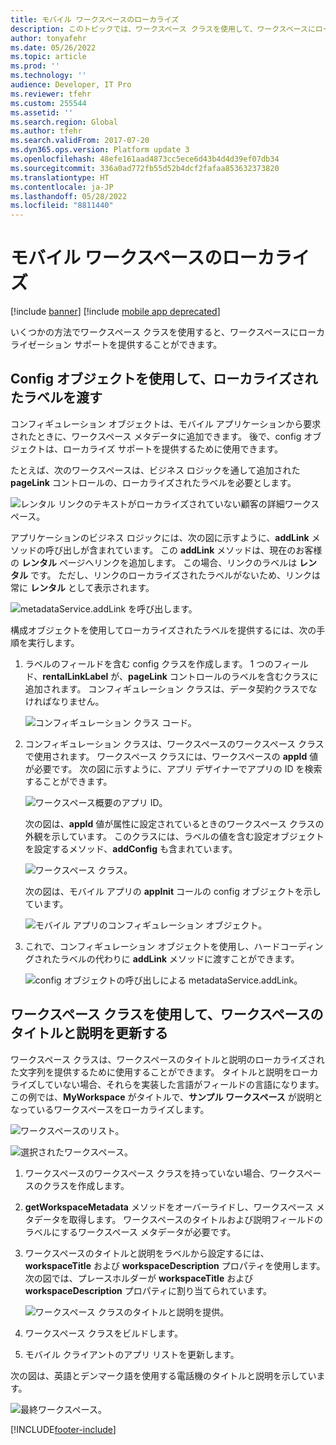 ```yaml
---
title: モバイル ワークスペースのローカライズ
description: このトピックでは、ワークスペース クラスを使用して、ワークスペースにローカライゼーション サポートを提供する方法について説明します。
author: tonyafehr
ms.date: 05/26/2022
ms.topic: article
ms.prod: ''
ms.technology: ''
audience: Developer, IT Pro
ms.reviewer: tfehr
ms.custom: 255544
ms.assetid: ''
ms.search.region: Global
ms.author: tfehr
ms.search.validFrom: 2017-07-20
ms.dyn365.ops.version: Platform update 3
ms.openlocfilehash: 48efe161aad4873cc5ece6d43b4d4d39ef07db34
ms.sourcegitcommit: 336a0ad772fb55d52b4dcf2fafaa853632373820
ms.translationtype: HT
ms.contentlocale: ja-JP
ms.lasthandoff: 05/28/2022
ms.locfileid: "8811440"
---
```

# <a name="localize-mobile-workspaces"></a>モバイル ワークスペースのローカライズ

[!include [banner](../../../includes/banner.md)]
[!include [mobile app deprecated](../../../includes/mobile-app-deprecation-banner.md)]

いくつかの方法でワークスペース クラスを使用すると、ワークスペースにローカライゼーション サポートを提供することができます。

## <a name="use-config-objects-to-pass-localized-labels"></a>Config オブジェクトを使用して、ローカライズされたラベルを渡す
コンフィギュレーション オブジェクトは、モバイル アプリケーションから要求されたときに、ワークスペース メタデータに追加できます。 後で、config オブジェクトは、ローカライズ サポートを提供するために使用できます。 

たとえば、次のワークスペースは、ビジネス ロジックを通して追加された **pageLink** コントロールの、ローカライズされたラベルを必要とします。

 ![レンタル リンクのテキストがローカライズされていない顧客の詳細ワークスペース。](media/workspace-api/ConfigObjectsPage.png)

アプリケーションのビジネス ロジックには、次の図に示すように、**addLink** メソッドの呼び出しが含まれています。 この **addLink** メソッドは、現在のお客様の **レンタル** ページへリンクを追加します。 この場合、リンクのラベルは **レンタル** です。 ただし、リンクのローカライズされたラベルがないため、リンクは常に **レンタル** として表示されます。

![metadataService.addLink を呼び出します。](media/workspace-api/ConfigObjectsBusinessLogicOriginal.png)

構成オブジェクトを使用してローカライズされたラベルを提供するには、次の手順を実行します。

1. ラベルのフィールドを含む config クラスを作成します。 1 つのフィールド、**rentalLinkLabel** が、**pageLink** コントロールのラベルを含むクラスに追加されます。 コンフィギュレーション クラスは、データ契約クラスでなければなりません。

    ![コンフィギュレーション クラス コード。](media/workspace-api/ConfigClass.png)

2. コンフィギュレーション クラスは、ワークスペースのワークスペース クラスで使用されます。 ワークスペース クラスには、ワークスペースの **appId** 値が必要です。 次の図に示すように、アプリ デザイナーでアプリの ID を検索することができます。

    ![ワークスペース概要のアプリ ID。](media/workspace-api/ConfigWorkspaceSummary.png)

    次の図は、**appId** 値が属性に設定されているときのワークスペース クラスの外観を示しています。 このクラスには、ラベルの値を含む設定オブジェクトを設定するメソッド、**addConfig** も含まれています。

    ![ワークスペース クラス。](media/workspace-api/ConfigWorkspace.png)

    次の図は、モバイル アプリの **appInit** コールの config オブジェクトを示しています。

    ![モバイル アプリのコンフィギュレーション オブジェクト。](media/workspace-api/ConfigClientSide.png)

3. これで、コンフィギュレーション オブジェクトを使用し、ハードコーディングされたラベルの代わりに **addLink** メソッドに渡すことができます。

    ![config オブジェクトの呼び出しによる metadataService.addLink。](media/workspace-api/ConfigObjectsBusinessLogicFinal.png)

## <a name="use-a-workspace-class-to-update-the-workspace-title-and-description"></a>ワークスペース クラスを使用して、ワークスペースのタイトルと説明を更新する
ワークスペース クラスは、ワークスペースのタイトルと説明のローカライズされた文字列を提供するために使用することができます。 タイトルと説明をローカライズしていない場合、それらを実装した言語がフィールドの言語になります。 この例では、**MyWorkspace** がタイトルで、**サンプル ワークスペース** が説明となっているワークスペースをローカライズします。

![ワークスペースのリスト。](media/workspace-api/LocalizeWorkspaceTitle.png) 

![選択されたワークスペース。](media/workspace-api/LocalizeWorkspaceOriginal.png)

1. ワークスペースのワークスペース クラスを持っていない場合、ワークスペースのクラスを作成します。
2. **getWorkspaceMetadata** メソッドをオーバーライドし、ワークスペース メタデータを取得します。 ワークスペースのタイトルおよび説明フィールドのラベルにするワークスペース メタデータが必要です。
3. ワークスペースのタイトルと説明をラベルから設定するには、**workspaceTitle** および **workspaceDescription** プロパティを使用します。 次の図では、プレースホルダーが **workspaceTitle** および **workspaceDescription** プロパティに割り当てられています。

    ![ワークスペース クラスのタイトルと説明を提供。](media/workspace-api/LocalizeWorkspaceClass.png)

4. ワークスペース クラスをビルドします。
5. モバイル クライアントのアプリ リストを更新します。

次の図は、英語とデンマーク語を使用する電話機のタイトルと説明を示しています。

![最終ワークスペース。](media/workspace-api/LocalizeWorkspaceFinal.png)


[!INCLUDE[footer-include](../../../../../includes/footer-banner.md)]
